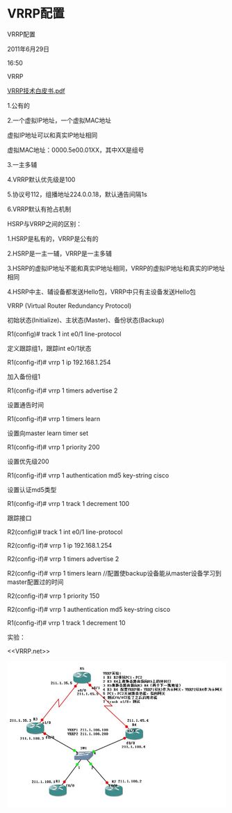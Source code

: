 # VRRP配置

VRRP配置

2011年6月29日

16:50

VRRP

[VRRP技术白皮书.pdf](VRRP配置/VRRP技术白皮书.pdf)

1.公有的

2.一个虚拟IP地址，一个虚拟MAC地址

虚拟IP地址可以和真实IP地址相同

虚拟MAC地址：0000.5e00.01XX，其中XX是组号

3.一主多辅

4.VRRP默认优先级是100

5.协议号112，组播地址224.0.0.18，默认通告间隔1s

6.VRRP默认有抢占机制

HSRP与VRRP之间的区别：

1.HSRP是私有的，VRRP是公有的

2.HSRP是一主一辅，VRRP是一主多辅

3.HSRP的虚拟IP地址不能和真实IP地址相同，VRRP的虚拟IP地址和真实的IP地址相同

4.HSRP中主、辅设备都发送Hello包，VRRP中只有主设备发送Hello包

VRRP (Virtual Router Redundancy Protocol)

初始状态(Initialize)、主状态(Master)、备份状态(Backup)

R1(config)# track 1 int e0/1 line-protocol

定义跟踪组1，跟踪int e0/1状态

R1(config-if)# vrrp 1 ip 192.168.1.254

加入备份组1

R1(config-if)# vrrp 1 timers advertise 2

设置通告时间

R1(config-if)# vrrp 1 timers learn

设置向master learn timer set

R1(config-if)# vrrp 1 priority 200

设置优先级200

R1(config-if)# vrrp 1 authentication md5 key-string cisco

设置认证md5类型

R1(config-if)# vrrp 1 track 1 decrement 100

跟踪接口

R2(config)# track 1 int e0/1 line-protocol

R2(config-if)# vrrp 1 ip 192.168.1.254

R2(config-if)# vrrp 1 timers advertise 2

R2(config-if)# vrrp 1 timers learn //配置使backup设备能从master设备学习到master配置过的时间

R2(config-if)# vrrp 1 priority 150

R2(config-if)# vrrp 1 authentication md5 key-string cisco

R1(config-if)# vrrp 1 track 1 decrement 10

实验：

<<VRRP.net>>

![Untitled](VRRP配置/Untitled.jpeg)